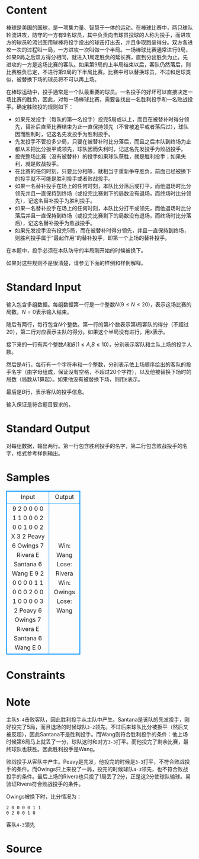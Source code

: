 
# Content

棒球是美国的国球，是一项集力量、智慧于一体的运动。在棒球比赛中，两只球队轮流进攻，防守的一方有$9$名球员，其中负责向击球员投球的人称为投手，而进攻方的球员轮流试图用球棒将投手投出的球击打出去，并且争取跑垒得分。双方各进攻一次的过程叫一局，一方进攻一次叫做一个半局。一场棒球比赛通常进行$9$局，如果$9$局之后双方得分相同，就进入$1$局定胜负的延长赛，直到分出胜负为止。先进攻的一方是这场比赛的客队。如果第$9$局的上半局结束以后，客队仍然落后，则比赛胜负已定，不进行第$9$局的下半局比赛。比赛中可以替换球员，不过和足球类似，被替换下场的球员将不可以再上场。

在棒球运动中，投手通常是一个队最重要的球员。一名投手的好坏可以直接决定一场比赛的胜负，因此，对每一场棒球比赛，需要各找出一名胜利投手和一名败战投手。确定胜败投的规则如下：
* 如果先发投手（每队的第一名投手）投完$5$局或以上，而且在被替补时得分领先，替补后直至比赛结束为止一直保持领先（不曾被追平或者落后过），球队因而胜利时，记这名先发投手为胜利投手。
* 先发投手不管投多少局，只要在被替补时比分落后，而且之后本队到终场为止都从未把比分扳平或领先，球队因而失利时，记这名先发投手为败战投手。
* 投完整场比赛（没有被替补）的投手如果球队获胜，就是胜利投手；如果失利，就是败战投手。
* 在比赛的任何时刻，只要比分相等，就相当于重新争夺胜负，前面已经被换下的投手就不可能是胜利投手或者败战投手。
* 如果一名替补投手在场上的任何时刻，本队比分落后或打平，而他退场时比分领先并且一直保持到终场（或投完比赛剩下的局数没有退场，而终场时比分领先），记这名替补投手为胜利投手。
* 如果一名替补投手在场上的任何时刻，本队比分打平或领先，而他退场时比分落后并且一直保持到终场（或投完比赛剩下的局数没有退场，而终场时比分落后），记这名替补投手为败战投手。
* 如果先发投手没有投完5局，而在被替补时得分领先，并且一直保持到终场，则胜利投手属于“最起作用”的替补投手，即第一个上场的替补投手。

在本题中，投手必须在本队防守的半局刚开始的时候被换下。

如果对这些规则不是很清楚，请参见下面的样例和样例解释。

# Standard Input

输入包含多组数据。每组数据第一行是一个整数$N$($9\leq N\leq 20$)，表示这场比赛的局数。$N=0$表示输入结束。

随后有两行，每行包含$N$个整数。第一行的第$i$个数表示第$i$局客队的得分（不超过$20$），第二行对应表示主队的得分。如果这个半局没有进行，用`X`表示。

接下来的一行有两个整数$A$和$B$($1\leq A$,$B\leq 10$)，分别表示客队和主队上场的投手人数。

然后是$A$行，每行有一个字符串和一个整数，分别表示依上场顺序给出的客队的投手名字（由字母组成，保证没有空格，不超过$20$个字符），以及他被替换下场时的局数（局数从$1$算起）。如果他没有被替换下场，则用`E`表示。

最后是$B$行，表示客队的投手信息。

输入保证是符合题目要求的。

# Standard Output

对每组数据，输出两行。第一行包含胜利投手的名字，第二行包含败战投手的名字，格式参考样例输出。

# Samples

<style>
        table,table tr th, table tr td { border:1px solid #0094ff; }
        table { width: 200px; min-height: 25px; line-height: 25px; text-align: center; border-collapse: collapse;}   
    </style>
<table>
	<tr>
		<td>Input</td>
		<td>Output</td>
	</tr>
<tr><td>9
2 0 0 0 0 1 1 0 0
0 2 0 0 1 0 0 2 X
3 2
Peavy 6
Owings 7
Rivera E
Santana 6
Wang E
9
2 0 0 0 0 1 1 0 0
0 2 0 0 1 0 0 0 0
3 2
Peavy 6
Owings 7
Rivera E
Santana 6
Wang E
0</td><td>Win: Wang
Lose: Rivera
Win: Owings
Lose: Wang</td></tr></table>


# Constraints



# Note

主队`5-4`击败客队，因此胜利投手从主队中产生。Santana是该队的先发投手，刚好投完了$5$局，而且退场的时候球队`3-2`领先。不过后来球队比分被扳平（然后又被反超），因此Santana不是胜利投手。而Wang则符合胜利投手的条件：他上场时候第$6$局马上就丢了一分，球队这时和对方`3-3`打平。而他投完了剩余比赛，最终球队也获胜。因此胜利投手是Wang。

败战投手从客队中产生。Peavy是先发，他投完的时候是`3-3`打平，不符合败战投手的条件。而Owings只上来投了一局，投完的时候球队`4-3`领先，也不符合败战投手的条件。最后上场的Rivera也只投了$1$局丢了$2$分，正是这$2$分使球队输球。易验证Rivera符合败战投手的条件。

Owings被换下时，比分情况为：
```
2 0 0 0 0 1 1
0 2 0 0 1 0
```
客队`4-3`领先

# Source


